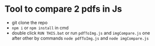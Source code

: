 # Tool to compare 2 pdfs in Js

- git clone the repo
- `npm i` or `npm install` in cmd
- double click `RUN THIS.bat` or run `pdfToImg.js` and `imgCompare.js` one after other by commands `node pdfToImg.js` and `node imgCompare.js`